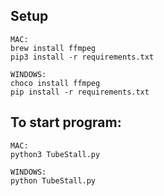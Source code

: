 ## Setup

```
MAC:
brew install ffmpeg
pip3 install -r requirements.txt

WINDOWS:
choco install ffmpeg
pip install -r requirements.txt
```

## To start program:

```
MAC:
python3 TubeStall.py

WINDOWS:
python TubeStall.py
```
